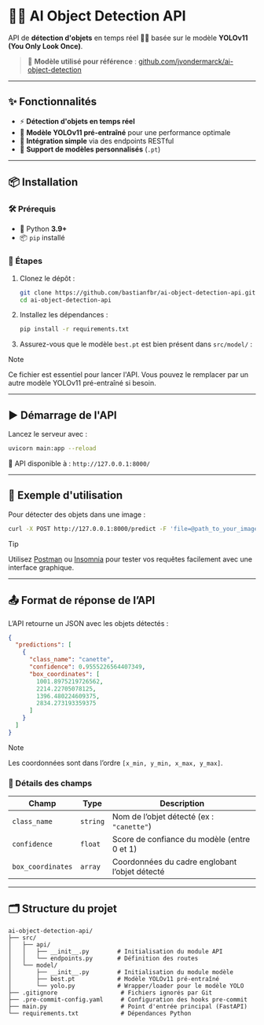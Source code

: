 # 🧠🎯 AI Object Detection API

API de **détection d'objets** en temps réel 🕵️‍♂️ basée sur le modèle **YOLOv11 (You Only Look Once)**.
> 🔗 **Modèle utilisé pour référence** : [github.com/jvondermarck/ai-object-detection](https://github.com/jvondermarck/ai-object-detection)
---

## ✨ Fonctionnalités

- ⚡ **Détection d'objets en temps réel**
- 🧠 **Modèle YOLOv11 pré-entraîné** pour une performance optimale
- 🔌 **Intégration simple** via des endpoints RESTful
- 🔄 **Support de modèles personnalisés** (`.pt`)

---

## 📦 Installation

### 🛠️ Prérequis

- 🐍 Python **3.9+**
- 📦 `pip` installé

### 🚀 Étapes

1. Clonez le dépôt :
   ```bash
   git clone https://github.com/bastianfbr/ai-object-detection-api.git
   cd ai-object-detection-api
   ```

2. Installez les dépendances :
   ```bash
   pip install -r requirements.txt
   ```

3. Assurez-vous que le modèle `best.pt` est bien présent dans `src/model/` :

> [!NOTE]
> Ce fichier est essentiel pour lancer l'API. Vous pouvez le remplacer par un autre modèle YOLOv11 pré-entraîné si besoin.

---

## ▶️ Démarrage de l'API

Lancez le serveur avec :

```bash
uvicorn main:app --reload
```

📍 API disponible à : `http://127.0.0.1:8000/`

---

## 🧪 Exemple d'utilisation

Pour détecter des objets dans une image :

```bash
curl -X POST http://127.0.0.1:8000/predict -F 'file=@path_to_your_image.jpg'
```

> [!TIP]
> Utilisez [Postman](https://www.postman.com/) ou [Insomnia](https://insomnia.rest/) pour tester vos requêtes facilement avec une interface graphique.

---

## 📤 Format de réponse de l’API

L’API retourne un JSON avec les objets détectés :

```json
{
  "predictions": [
    {
      "class_name": "canette",
      "confidence": 0.9555226564407349,
      "box_coordinates": [
        1001.8975219726562,
        2214.22705078125,
        1396.480224609375,
        2834.273193359375
      ]
    }
  ]
}
```

> [!NOTE]
> Les coordonnées sont dans l’ordre `[x_min, y_min, x_max, y_max]`.

### 📘 Détails des champs

| Champ             | Type     | Description                                           |
|------------------|----------|-------------------------------------------------------|
| `class_name`      | `string` | Nom de l’objet détecté (ex : `"canette"`)            |
| `confidence`      | `float`  | Score de confiance du modèle (entre 0 et 1)          |
| `box_coordinates` | `array`  | Coordonnées du cadre englobant l’objet détecté       |

---

## 🗂️ Structure du projet

```
ai-object-detection-api/
├── src/
│   ├── api/
│   │   ├── __init__.py        # Initialisation du module API
│   │   └── endpoints.py       # Définition des routes
│   └── model/
│       ├── __init__.py        # Initialisation du module modèle
│       ├── best.pt            # Modèle YOLOv11 pré-entraîné
│       └── yolo.py            # Wrapper/loader pour le modèle YOLO
├── .gitignore                  # Fichiers ignorés par Git
├── .pre-commit-config.yaml     # Configuration des hooks pre-commit
├── main.py                     # Point d'entrée principal (FastAPI)
└── requirements.txt            # Dépendances Python
```
